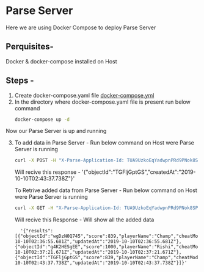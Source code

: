 # Parse Server 

Here we are using Docker Compose to deploy Parse Server

## Perquisites- 

Docker & docker-compose installed on Host

## Steps - 

1. Create docker-compose.yaml file [docker-compose.yml](https://github.com/hrsikesa/parse-server/blob/master/docker-compose/docker-compose.yml)
2. In the directory where docker-compose.yaml file is present run below command 
   ```bash
   docker-compose up -d
   ```

Now our Parse Server is up and running 

3. To add data in Parse Server -  Run below command on Host were Parse Server is running
      ```bash
      curl -X POST -H "X-Parse-Application-Id: TUA9UzkoEqYadwpnPRd9PNok8SP2RXeTrnAhS4Ak" -H "Content-Type: application/json" -d '{"score":839,"playerName":"Champ","cheatMode":false}' http://localhost:1337/parse/classes/GameScore
      ```
      
    
   Will recive this response - '{"objectId":"TGFljGptGS","createdAt":"2019-10-10T02:43:37.738Z"}'
    

   To Retrive added data from Parse Server -  Run below command on Host were Parse Server is running
      ```bash   
      curl -X GET -H "X-Parse-Application-Id: TUA9UzkoEqYadwpnPRd9PNok8SP2RXeTrnAhS4Ak" http://localhost:1337/parse/classes       /GameScore
      ```    
   Will recive this Response -  Will show all the added data

         '{"results":[{"objectId":"wgDzN0Q745","score":839,"playerName":"Champ","cheatMode":false,"createdAt":"2019-10-10T02:36:55.681Z","updatedAt":"2019-10-10T02:36:55.681Z"},{"objectId":"g4K2HESgEE","score":1000,"playerName":"Rishi","cheatMode":false,"createdAt":"2019-10-10T02:37:21.671Z","updatedAt":"2019-10-10T02:37:21.671Z"},{"objectId":"TGFljGptGS","score":839,"playerName":"Champ","cheatMode":false,"createdAt":"2019-10-10T02:43:37.738Z","updatedAt":"2019-10-10T02:43:37.738Z"}]}'
